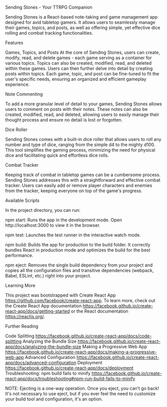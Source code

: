Sending Stones - Your TTRPG Companion

Sending Stones is a React-based note-taking and game management app designed for avid tabletop gamers. It allows users to seamlessly manage their games, topics, and posts, as well as offering simple, yet effective dice rolling and combat tracking functionalities.

Features

Games, Topics, and Posts
At the core of Sending Stones, users can create, modify, read, and delete games - each game serving as a container for various topics. Topics can also be created, modified, read, and deleted within these games. Users can then further delve into detail by creating posts within topics. Each game, topic, and post can be fine-tuned to fit the user's specific needs, ensuring an organized and efficient gameplay experience.

Note Commenting

To add a more granular level of detail to your games, Sending Stones allows users to comment on posts with their notes. These notes can also be created, modified, read, and deleted, allowing users to easily manage their thought process and ensure no detail is lost or forgotten.

Dice Roller

Sending Stones comes with a built-in dice roller that allows users to roll any number and type of dice, ranging from the simple d4 to the mighty d100. This tool simplifies the gaming process, minimizing the need for physical dice and facilitating quick and effortless dice rolls.

Combat Tracker

Keeping track of combat in tabletop games can be a cumbersome process. Sending Stones addresses this with a straightforward and effective combat tracker. Users can easily add or remove player characters and enemies from the tracker, keeping everyone on top of the game's progress.

Available Scripts

In the project directory, you can run:

npm start: Runs the app in the development mode. Open http://localhost:3000 to view it in the browser.

npm test: Launches the test runner in the interactive watch mode.

npm build: Builds the app for production to the build folder. It correctly bundles React in production mode and optimizes the build for the best performance.

npm eject: Removes the single build dependency from your project and copies all the configuration files and transitive dependencies (webpack, Babel, ESLint, etc.) right into your project.

Learning More

This project was bootstrapped with Create React App https://github.com/facebook/create-react-app. To learn more, check out the Create React App documentation https://facebook.github.io/create-react-app/docs/getting-started or the React documentation https://reactjs.org/.

Further Reading

Code Splitting https://facebook.github.io/create-react-app/docs/code-splitting
Analyzing the Bundle Size https://facebook.github.io/create-react-app/docs/analyzing-the-bundle-size
Making a Progressive Web App https://facebook.github.io/create-react-app/docs/making-a-progressive-web-app
Advanced Configuration https://facebook.github.io/create-react-app/docs/advanced-configuration
Deployment https://facebook.github.io/create-react-app/docs/deployment
Troubleshooting: npm build fails to minify https://facebook.github.io/create-react-app/docs/troubleshooting#npm-run-build-fails-to-minify

NOTE: Ejecting is a one-way operation. Once you eject, you can’t go back! It's not necessary to use eject, but if you ever feel the need to customize your build tool and configuration, it's an option.
